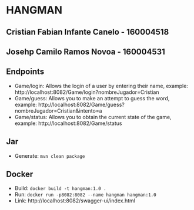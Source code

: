 # HANGMAN

## Cristian Fabian Infante Canelo - 160004518
## Josehp Camilo Ramos Novoa - 160004531

## Endpoints
- Game/login: Allows the login of a user by entering their name, example: http://localhost:8082/Game/login?nombreJugador=Cristian
- Game/guess: Allows you to make an attempt to guess the word, example: http://localhost:8082/Game/guess?nombreJugador=Cristian&intento=a
- Game/status: Allows you to obtain the current state of the game, example: http://localhost:8082/Game/status

## Jar
- Generate: ```mvn clean package```

## Docker
- Build: ```docker build -t hangman:1.0 .```
- Run: ```docker run -p8082:8082 --name hangman hangman:1.0```
- Link: http://localhost:8082/swagger-ui/index.html
